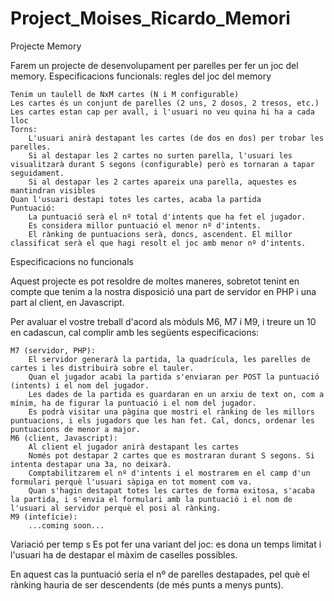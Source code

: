 # Project_Moises_Ricardo_Memori
Projecte Memory

Farem un projecte de desenvolupament per parelles per fer un joc del memory.
Especificacions funcionals: regles del joc del memory

    Tenim un taulell de NxM cartes (N i M configurable)
    Les cartes és un conjunt de parelles (2 uns, 2 dosos, 2 tresos, etc.)
    Les cartes estan cap per avall, i l'usuari no veu quina hi ha a cada lloc
    Torns:
        L'usuari anirà destapant les cartes (de dos en dos) per trobar les parelles.
        Si al destapar les 2 cartes no surten parella, l'usuari les visualitzarà durant S segons (configurable) però es tornaran a tapar seguidament.
        Si al destapar les 2 cartes apareix una parella, aquestes es mantindran visibles
    Quan l'usuari destapi totes les cartes, acaba la partida
    Puntuació:
        La puntuació serà el nº total d'intents que ha fet el jugador.
        Es considera millor puntuació el menor nº d'intents.
        El rànking de puntuacions serà, doncs, ascendent. El millor classificat serà el que hagi resolt el joc amb menor nº d'intents.


Especificacions no funcionals

Aquest projecte es pot resoldre de moltes maneres, sobretot tenint en compte que tenim a la nostra disposició una part de servidor en PHP i una part al client, en Javascript.

Per avaluar el vostre treball d'acord als mòduls M6, M7 i M9, i treure un 10 en cadascun, cal complir amb les següents especificacions:

    M7 (servidor, PHP):
        El servidor generarà la partida, la quadrícula, les parelles de cartes i les distribuirà sobre el tauler.
        Quan el jugador acabi la partida s'enviaran per POST la puntuació (intents) i el nom del jugador.
        Les dades de la partida es guardaran en un arxiu de text on, com a mínim, ha de figurar la puntuació i el nom del jugador.
        Es podrà visitar una pàgina que mostri el rànking de les millors puntuacions, i els jugadors que les han fet. Cal, doncs, ordenar les puntuacions de menor a major.
    M6 (client, Javascript):
        Al client el jugador anirà destapant les cartes
        Només pot destapar 2 cartes que es mostraran durant S segons. Si intenta destapar una 3a, no deixarà.
        Comptabilitzarem el nº d'intents i el mostrarem en el camp d'un formulari perquè l'usuari sàpiga en tot moment com va.
        Quan s'hagin destapat totes les cartes de forma exitosa, s'acaba la partida, i s'envia el formulari amb la puntuació i el nom de l'usuari al servidor perquè el posi al rànking.
    M9 (intefície):
        ...coming soon...


Variació per temp
s
Es pot fer una variant del joc: es dona un temps limitat i l'usuari ha de destapar el màxim de caselles possibles.

En aquest cas la puntuació seria el nº de parelles destapades, pel què el rànking hauria de ser descendents (de més punts a menys punts). 